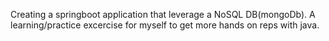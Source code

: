 Creating a springboot application that leverage a NoSQL DB(mongoDb). A learning/practice excercise for myself to get more hands on reps with java. 
